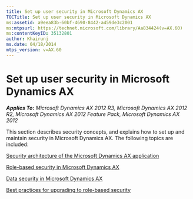 ```yaml
---
title: Set up user security in Microsoft Dynamics AX
TOCTitle: Set up user security in Microsoft Dynamics AX
ms:assetid: a9eea83b-60bf-4690-8442-a459de3c2001
ms:mtpsurl: https://technet.microsoft.com/library/Aa834424(v=AX.60)
ms:contentKeyID: 35132801
author: Khairunj
ms.date: 04/18/2014
mtps_version: v=AX.60
---
```


# Set up user security in Microsoft Dynamics AX 


_**Applies To:** Microsoft Dynamics AX 2012 R3, Microsoft Dynamics AX 2012 R2, Microsoft Dynamics AX 2012 Feature Pack, Microsoft Dynamics AX 2012_

This section describes security concepts, and explains how to set up and maintain security in Microsoft Dynamics AX. The following topics are included:

[Security architecture of the Microsoft Dynamics AX application](security-architecture-of-the-microsoft-dynamics-ax-application.md)

[Role-based security in Microsoft Dynamics AX](role-based-security-in-microsoft-dynamics-ax.md)

[Data security in Microsoft Dynamics AX](data-security-in-microsoft-dynamics-ax.md)

[Best practices for upgrading to role-based security](best-practices-for-upgrading-to-role-based-security.md)

  


